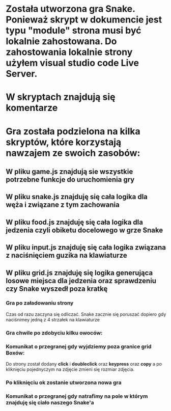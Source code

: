 # Została utworzona gra Snake. Ponieważ skrypt w dokumencie jest typu **"module"** strona musi być lokalnie zahostowana. Do zahostowania lokalnie strony użyłem visual studio code Live Server.

# W skryptach znajdują się komentarze

# Gra została podzielona na kilka skryptów, które korzystają nawzajem ze swoich zasobów:

## W pliku game.js znajdują sie wszystkie potrzebne funkcje do uruchomienia gry

## W pliku snake.js znajduję się cała logika dla węża i związane z tym zachowania

## W pliku food.js znajduję się cała logika dla jedzenia czyli obiketu docelowego w grze Snake

## W pliku input.js znajduję się cała logika związana z naciśnięciem guzika na klawiaturze

## W pliku grid.js znajduję się logika generująca losowe miejsca dla jedzenia oraz sprawdzeniu czy Snake wyszedł poza kratkę

### Gra po załadowaniu strony
Czas od razu zaczyna się odliczać. Snake zacznie się poruszać dopiero gdy naciśnimey jedną z 4 strzałek na klawiaturze
[](https://github.com/Reszke97/projektowanie-serwisow-www-Reszke-185ic/blob/main/lab4/ZrzutyStrony/s6.PNG)

### Gra chwile po zdobyciu kilku owoców:
[](https://github.com/Reszke97/projektowanie-serwisow-www-Reszke-185ic/blob/main/lab4/ZrzutyStrony/s2.PNG)

### Komunikat o przegranej gdy wyjdziemy poza granice grid Boxów:
[](https://github.com/Reszke97/projektowanie-serwisow-www-Reszke-185ic/blob/main/lab4/ZrzutyStrony/s3.PNG)
Do strony został dodany **click** i **doubleclick** oraz **keypress** oraz **copy** a po kliknięciu pojednyczym na zdjęcie zmieni się rozmiar zdjęcia.

### Po kliknięciu ok zostanie utworzona nowa gra
[](https://github.com/Reszke97/projektowanie-serwisow-www-Reszke-185ic/blob/main/lab4/ZrzutyStrony/s4.PNG)

### Komunikat o przegranej gdy natrafimy na pole w którym znajduję się ciało naszego Snake'a
[](https://github.com/Reszke97/projektowanie-serwisow-www-Reszke-185ic/blob/main/lab4/ZrzutyStrony/s7.PNG)
